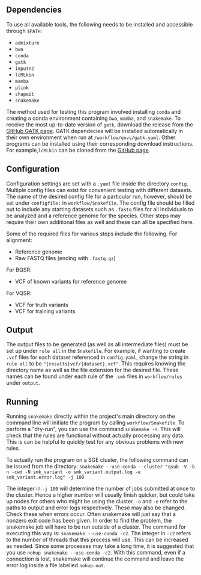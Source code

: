 ## Dependencies

To use all available tools, the following needs to be installed and accessible through `$PATH`:
* `admixture`
* `bwa`
* `conda`
* `gatk`
* `impute2`
* `lcMLkin`
* `mamba`
* `plink`
* `shapeit`
* `snakemake`

The method used for testing this program involved installing `conda` and creating a conda environment containing `bwa`, `mamba`, and `snakemake`. To receive the most up-to-date version of `gatk`, download the release from the [GitHub GATK page](https://github.com/broadinstitute/gatk/releases). GATK dependecies will be installed automatically in their own environment when run at `/workflow/envs/gatk.yaml`. Other programs can be installed using their corresponding download instructions. For example,`lcMLkin` can be cloned from the [GitHub page](https://github.com/COMBINE-lab/maximum-likelihood-relatedness-estimation).


## Configuration

Configuration settings are set with a `.yaml` file inside the directory `config`. Multiple config files can exist for convenient testing with different datasets. The name of the desired config file for a particular run, however, should be set under `configfile:` in `workflow/Snakefile`. The config file should be filled out to include any starting datasets such as `.fastq` files for all individuals to be analyzed and a reference genome for the species. Other steps may require their own additional files as well and these can all be specified here. 

Some of the required files for various steps include the following.
For alignment:
* Reference genome
* Raw FASTQ files (ending with `.fastq.gz`)

For BQSR:
* VCF of known variants for reference genome

For VQSR:
* VCF for truth variants
* VCF for training variants


## Output

The output files to be generated (as well as all intermediate files) must be set up under `rule all` in the `Snakefile`. For example, if wanting to create `.vcf` files for each dataset referenced in `config.yaml`, change the string in `rule all` to be `"{results}vcf/{dataset}.vcf"`. This requires knowing the directory name as well as the file extension for the desired file. These names can be found under each rule of the `.smk` files in `workflow/rules` under `output`.


## Running

Running `snakemake` directly within the project's main directory on the command line will initiate the program by calling `workflow/Snakefile`. To perform a "dry-run", you can use the command `snakemake -n`. This will check that the rules are functional without actually processing any data. This is can be helpful to quickly test for any obvious problems with new rules.

To actually run the program on a SGE cluster, the following command can be issued from the directory:
`snakemake --use-conda --cluster "qsub -V -b n -cwd -N smk_variant -o smk_variant.output.log -e smk_variant.error.log" -j 100`

The integer in `-j 100` will determine the number of jobs submitted at once to the cluster. Hence a higher number will usually finish quicker, but could take up nodes for others who might be using the cluster. `-o` and `-e` refer to the paths to output and error logs respectively. These may also be changed. Check these when errors occur. Often snakemake will just say that a nonzero exit code has been given. In order to find the problem, the snakemake job will have to be run outside of a cluster. The command for executing this way is: `snakemake --use-conda -c2`. The integer in `-c2` refers to the number of threads that this process will use. This can be increased as needed. Since some processes may take a long time, it is suggested that you use `nohup snakemake --use-conda -c2`. With this command, even if a connection is lost, snakemake will continue the command and leave the error log inside a file labelled `nohup.out`.

